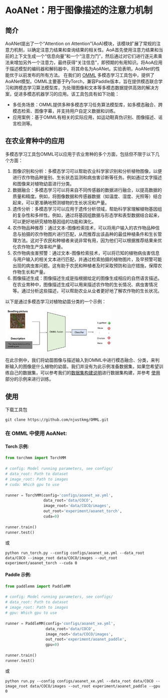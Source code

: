 # AoANet：用于图像描述的注意力机制

## 简介

AoANet提出了一个“Attention on Attention”(AoA)模块，该模块扩展了常规的注意力机制，以确定注意力结果和查询结果的相关性。AoA首先使用注意力结果和当前的上下文生成一个“信息向量”和一个“注意力门”，然后通过对它们进行逐元素乘法来增加另外一个注意力，最终获得“关注信息”，即预期的有用知识。将AoA应用于描述模型的编码器和解码器中，将其命名为AoANet。实验表明，AoANet的性能优于以前发布的所有方法。
在我们的 [OMML](https://github.com/njustkmg/OMML) 多模态学习工具包中，提供了AoANet模型。OMML主要基于PyTorch，兼容Paddle版本，旨在提供模态联合学习和跨模态学习算法模型库，为处理图像和文本等多模态数据提供高效的解决方案，促进多模态机器学习的应用。该工具包具有如下功能：

- 多任务场景：OMML提供多种多模态学习任务算法模型库，如多模态融合、跨模态检索、图像字幕，并支持用户自定义数据和训练。
- 应用案例：基于OMML有相关的实际应用，如运动鞋真伪识别、图像描述、谣言检测等。

## 在农业育种中的应用

多模态学习工具包OMML可以应用于农业育种的多个方面，包括但不限于以下几个方面：

1. 图像识别和分析：多模态学习可以帮助农业科学家识别和分析植物图像，以便进行农作物品种鉴别、生长状态监测和病虫害诊断等任务。例如通过文字描述和图像来对植物幼苗进行分类。
2. 数据融合：多模态学习可以将来自不同传感器的数据进行融合，以提高数据的质量和精度。例如，将图像数据和传感器数据（如温度、湿度、光照等）结合起来，可以更准确地预测植物的生长状况和产量。
3. 遗传分析：多模态学习可以应用于遗传分析领域，帮助科学家理解植物基因组的复杂性和多样性。例如，通过将基因组数据与形态学和表型数据结合起来，可以更好地研究植物基因组的功能和演化。
4. 农作物品种推荐：通过文本-图像检索技术，可以将用户输入的农作物品种信息与拍摄的农作物图片进行匹配，从而推荐出该品种的最佳种植条件和生长管理方法。这对于农民和种植者来说非常有用，因为他们可以根据推荐结果来优化农作物生产效率和产量。
5. 农作物病虫害预警：通过文本-图像检索技术，可以将已知的植物病虫害信息与用户输入的相关文本进行匹配，并通过检索拍摄的植物图片，及早预警可能出现的病虫害问题。这有助于农民和种植者及时采取预防和治疗措施，保障农作物生长和产量。
6. 图像描述生成：图像描述生成是指根据给定的图像生成相应的自然语言描述。在农业育种中，图像描述生成可以用来描述农作物的生长情况、病虫害情况等。通过分析这些描述，可以帮助农业从业者更好地了解农作物的生长状况。

以下是通过多模态学习对植物幼苗分类的一个示例：

<img src="assets/image-20230426181509011.png" alt="image-20230426181509011" style="zoom:33%;" />

在此示例中，我们将幼苗图像与描述输入到OMML中进行模态融合、分类，来判断输入的图像是什么植物的幼苗。我们并没有为此示例准备数据集，如果您希望训练自己的数据集，可以参考我们的[数据集构建说明](https://github.com/njustkmg/OMML/blob/Pytorch/data/README.md)进行数据集构建，并参考 [使用](#使用) 部分的示例来进行训练。



## 使用

下载工具包

```
git clone https://github.com/njustkmg/OMML.git
```

### 在 OMML 中使用 AoANet:

#### Torch 示例:

```python
from torchmm import TorchMM

# config: Model running parameters, see configs/
# data_root: Path to dataset
# image_root: Path to images
# cuda: Which gpu to use

runner = TorchMM(config='configs/aoanet_xe.yml',
                 data_root='data/COCO', 
                 image_root='data/COCO/images',
                 out_root='experiment/aoanet_torch',
                 cuda=0)

runner.train()
runner.test()
```

或

```
python run_torch.py --config configs/aoanet_xe.yml --data_root data/COCO --image_root data/COCO/images --out_root experiment/aoanet_torch --cuda 0
```

#### Paddle 示例:

```python
from paddlemm import PaddleMM

# config: Model running parameters, see configs/
# data_root: Path to dataset
# image_root: Path to images
# gpu: Which gpu to use

runner = PaddleMM(config='configs/aoanet_xe.yml',
                  data_root='data/COCO', 
                  image_root='data/COCO/images', 
                  out_root='experiment/aoanet_paddle',
                  gpu=0)

runner.train()
runner.test()
```

或

```
python run.py --config configs/aoanet_xe.yml --data_root data/COCO --image_root data/COCO/images --out_root experiment/aoanet_paddle --gpu 0
```

